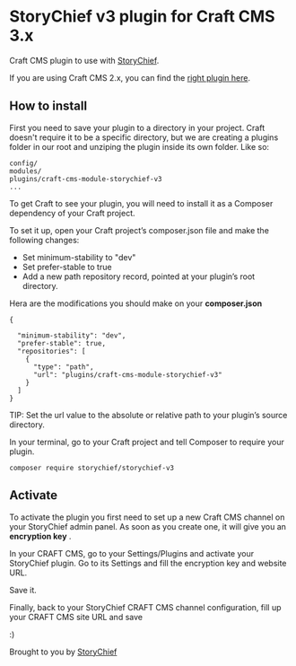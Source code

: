 
# StoryChief v3 plugin for Craft CMS 3.x

Craft CMS plugin to use with [StoryChief](https://storychief.io).

If you are using Craft CMS 2.x, you can find the [right plugin here](https://github.com/Story-Chief/craft-cms-module-storychief).

## How to install

First you need to save your plugin to a directory in your project. Craft doesn't require it to be a specific directory, but we are creating a plugins folder in our root and unziping the plugin inside its own folder. Like so:

    config/
    modules/
    plugins/craft-cms-module-storychief-v3
    ...
    
To get Craft to see your plugin, you will need to install it as a Composer dependency of your Craft project.


To set it up, open your Craft project’s composer.json file and make the following changes:

 - Set minimum-stability to "dev"
 - Set prefer-stable to true
 - Add a new path repository record, pointed at your plugin’s root directory.

Hera are the modifications you should make on your **composer.json**


    {
    
      "minimum-stability": "dev",
      "prefer-stable": true,
      "repositories": [
        {
          "type": "path",
	      "url": "plugins/craft-cms-module-storychief-v3"
        }
      ]
    }


TIP: Set the url value to the absolute or relative path to your plugin’s source directory. 

In your terminal, go to your Craft project and tell Composer to require your plugin. 

`composer require storychief/storychief-v3`


## Activate
To activate the plugin you first need to set up a new Craft CMS channel on your StoryChief admin panel. As soon as you create one, it will give you an **encryption key** .

In your CRAFT CMS, go to your Settings/Plugins and activate your StoryChief plugin. Go to its Settings and fill the encryption key and website URL. 

Save it.

Finally, back to your StoryChief CRAFT CMS channel configuration, fill up your CRAFT CMS site URL and save

:)



Brought to you by [StoryChief](https://github.com/Story-Chief/)

